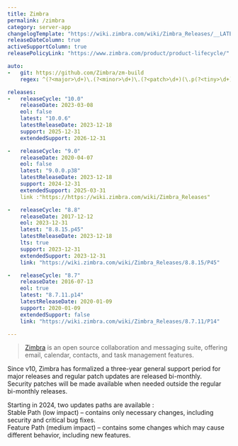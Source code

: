 ```yaml
---
title: Zimbra
permalink: /zimbra
category: server-app
changelogTemplate: "https://wiki.zimbra.com/wiki/Zimbra_Releases/__LATEST__"
releaseDateColumn: true
activeSupportColumn: true
releasePolicyLink: "https://www.zimbra.com/product/product-lifecycle/"

auto:
-   git: https://github.com/Zimbra/zm-build
    regex: ^(?<major>\d+)\.(?<minor>\d+)\.(?<patch>\d+)(\.p(?<tiny>\d+))?$

releases:
-   releaseCycle: "10.0"
    releaseDate: 2023-03-08
    eol: false
    latest: "10.0.6"
    latestReleaseDate: 2023-12-18
    support: 2025-12-31
    extendedSupport: 2026-12-31

-   releaseCycle: "9.0"
    releaseDate: 2020-04-07
    eol: false
    latest: "9.0.0.p38"
    latestReleaseDate: 2023-12-18
    support: 2024-12-31
    extendedSupport: 2025-03-31
    link :"https://https://wiki.zimbra.com/wiki/Zimbra_Releases"

-   releaseCycle: "8.8"
    releaseDate: 2017-12-12
    eol: 2023-12-31
    latest: "8.8.15.p45"
    latestReleaseDate: 2023-12-18
    lts: true
    support: 2023-12-31
    extendedSupport: 2023-12-31
    link: "https://wiki.zimbra.com/wiki/Zimbra_Releases/8.8.15/P45"

-   releaseCycle: "8.7"
    releaseDate: 2016-07-13
    eol: true
    latest: "8.7.11.p14"
    latestReleaseDate: 2020-01-09
    support: 2020-01-09
    extendedSupport: false
    link: "https://wiki.zimbra.com/wiki/Zimbra_Releases/8.7.11/P14"

---
```


> [Zimbra](https://www.zimbra.com/) is an open source collaboration and messaging suite, offering email, calendar, contacts, and task management features.

Since v10, Zimbra has formalized a three-year general support period for major releases and regular patch updates are released bi-monthly.  
Security patches will be made available when needed outside the regular bi-monthly releases.  

Starting in 2024, two updates paths are available :  
Stable Path (low impact) – contains only necessary changes, including security and critical bug fixes.  
Feature Path (medium impact) – contains some changes which may cause different behavior, including new features.  

